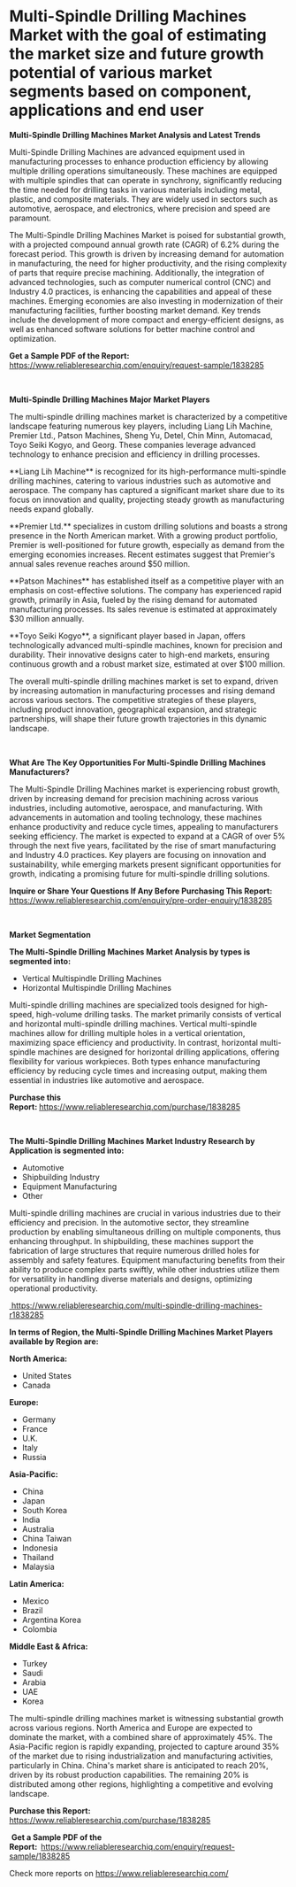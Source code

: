 <p><h1>Multi-Spindle Drilling Machines Market with the goal of estimating the market size and future growth potential of various market segments based on component, applications and end user</h1></p><p><strong>Multi-Spindle Drilling Machines Market Analysis and Latest Trends</strong></p>
<p><p>Multi-Spindle Drilling Machines are advanced equipment used in manufacturing processes to enhance production efficiency by allowing multiple drilling operations simultaneously. These machines are equipped with multiple spindles that can operate in synchrony, significantly reducing the time needed for drilling tasks in various materials including metal, plastic, and composite materials. They are widely used in sectors such as automotive, aerospace, and electronics, where precision and speed are paramount.</p><p>The Multi-Spindle Drilling Machines Market is poised for substantial growth, with a projected compound annual growth rate (CAGR) of 6.2% during the forecast period. This growth is driven by increasing demand for automation in manufacturing, the need for higher productivity, and the rising complexity of parts that require precise machining. Additionally, the integration of advanced technologies, such as computer numerical control (CNC) and Industry 4.0 practices, is enhancing the capabilities and appeal of these machines. Emerging economies are also investing in modernization of their manufacturing facilities, further boosting market demand. Key trends include the development of more compact and energy-efficient designs, as well as enhanced software solutions for better machine control and optimization.</p></p>
<p><strong>Get a Sample PDF of the Report:&nbsp;</strong> <a href="https://www.reliableresearchiq.com/enquiry/request-sample/1838285?utm_campaign=2326&utm_medium=2&utm_source=Github&utm_content=ia&utm_term=28022025&utm_id=multi-spindle-drilling-machines">https://www.reliableresearchiq.com/enquiry/request-sample/1838285</a></p>
<p>&nbsp;</p>
<p><strong>Multi-Spindle Drilling Machines Major Market Players</strong></p>
<p><p>The multi-spindle drilling machines market is characterized by a competitive landscape featuring numerous key players, including Liang Lih Machine, Premier Ltd., Patson Machines, Sheng Yu, Detel, Chin Minn, Automacad, Toyo Seiki Kogyo, and Georg. These companies leverage advanced technology to enhance precision and efficiency in drilling processes.</p><p>**Liang Lih Machine** is recognized for its high-performance multi-spindle drilling machines, catering to various industries such as automotive and aerospace. The company has captured a significant market share due to its focus on innovation and quality, projecting steady growth as manufacturing needs expand globally.</p><p>**Premier Ltd.** specializes in custom drilling solutions and boasts a strong presence in the North American market. With a growing product portfolio, Premier is well-positioned for future growth, especially as demand from the emerging economies increases. Recent estimates suggest that Premier's annual sales revenue reaches around $50 million.</p><p>**Patson Machines** has established itself as a competitive player with an emphasis on cost-effective solutions. The company has experienced rapid growth, primarily in Asia, fueled by the rising demand for automated manufacturing processes. Its sales revenue is estimated at approximately $30 million annually.</p><p>**Toyo Seiki Kogyo**, a significant player based in Japan, offers technologically advanced multi-spindle machines, known for precision and durability. Their innovative designs cater to high-end markets, ensuring continuous growth and a robust market size, estimated at over $100 million.</p><p>The overall multi-spindle drilling machines market is set to expand, driven by increasing automation in manufacturing processes and rising demand across various sectors. The competitive strategies of these players, including product innovation, geographical expansion, and strategic partnerships, will shape their future growth trajectories in this dynamic landscape.</p></p>
<p>&nbsp;</p>
<p><strong>What Are The Key Opportunities For Multi-Spindle Drilling Machines Manufacturers?</strong></p>
<p><p>The Multi-Spindle Drilling Machines market is experiencing robust growth, driven by increasing demand for precision machining across various industries, including automotive, aerospace, and manufacturing. With advancements in automation and tooling technology, these machines enhance productivity and reduce cycle times, appealing to manufacturers seeking efficiency. The market is expected to expand at a CAGR of over 5% through the next five years, facilitated by the rise of smart manufacturing and Industry 4.0 practices. Key players are focusing on innovation and sustainability, while emerging markets present significant opportunities for growth, indicating a promising future for multi-spindle drilling solutions.</p></p>
<p><strong>Inquire or Share Your Questions If Any Before Purchasing This Report:</strong> <a href="https://www.reliableresearchiq.com/enquiry/pre-order-enquiry/1838285?utm_campaign=2326&utm_medium=2&utm_source=Github&utm_content=ia&utm_term=28022025&utm_id=multi-spindle-drilling-machines">https://www.reliableresearchiq.com/enquiry/pre-order-enquiry/1838285</a></p>
<p>&nbsp;</p>
<p><strong>Market Segmentation</strong></p>
<p><strong>The Multi-Spindle Drilling Machines Market Analysis by types is segmented into:</strong></p>
<p><ul><li>Vertical Multispindle Drilling Machines</li><li>Horizontal Multispindle Drilling Machines</li></ul></p>
<p><p>Multi-spindle drilling machines are specialized tools designed for high-speed, high-volume drilling tasks. The market primarily consists of vertical and horizontal multi-spindle drilling machines. Vertical multi-spindle machines allow for drilling multiple holes in a vertical orientation, maximizing space efficiency and productivity. In contrast, horizontal multi-spindle machines are designed for horizontal drilling applications, offering flexibility for various workpieces. Both types enhance manufacturing efficiency by reducing cycle times and increasing output, making them essential in industries like automotive and aerospace.</p></p>
<p><strong>Purchase this Report:&nbsp;</strong><a href="https://www.reliableresearchiq.com/purchase/1838285?utm_campaign=2326&utm_medium=2&utm_source=Github&utm_content=ia&utm_term=28022025&utm_id=multi-spindle-drilling-machines">https://www.reliableresearchiq.com/purchase/1838285</a></p>
<p>&nbsp;</p>
<p><strong>The Multi-Spindle Drilling Machines Market Industry Research by Application is segmented into:</strong></p>
<p><ul><li>Automotive</li><li>Shipbuilding Industry</li><li>Equipment Manufacturing</li><li>Other</li></ul></p>
<p><p>Multi-spindle drilling machines are crucial in various industries due to their efficiency and precision. In the automotive sector, they streamline production by enabling simultaneous drilling on multiple components, thus enhancing throughput. In shipbuilding, these machines support the fabrication of large structures that require numerous drilled holes for assembly and safety features. Equipment manufacturing benefits from their ability to produce complex parts swiftly, while other industries utilize them for versatility in handling diverse materials and designs, optimizing operational productivity.</p></p>
<p><a href="https://www.reliableresearchiq.com/multi-spindle-drilling-machines-r1838285?utm_campaign=2326&utm_medium=2&utm_source=Github&utm_content=ia&utm_term=28022025&utm_id=multi-spindle-drilling-machines">&nbsp;https://www.reliableresearchiq.com/multi-spindle-drilling-machines-r1838285</a></p>
<p><strong>In terms of Region, the Multi-Spindle Drilling Machines Market Players available by Region are:</strong></p>
<p>
    <p> <strong> North America: </strong>
        <ul>
            <li>United States</li>
            <li>Canada</li>
        </ul>
        </p> 
    <p> <strong> Europe: </strong>
        <ul>
            <li>Germany</li>
            <li>France</li>
            <li>U.K.</li>
            <li>Italy</li>
            <li>Russia</li>
        </ul>
        </p> 
    <p> <strong> Asia-Pacific: </strong>
        <ul>
            <li>China</li>
            <li>Japan</li>
            <li>South Korea</li>
            <li>India</li>
            <li>Australia</li>
            <li>China Taiwan</li>
            <li>Indonesia</li>
            <li>Thailand</li>
            <li>Malaysia</li>
        </ul>
        </p> 
    <p> <strong> Latin America: </strong>
        <ul>
            <li>Mexico</li>
            <li>Brazil</li>
            <li>Argentina Korea</li>
            <li>Colombia</li>
        </ul>
        </p> 
    <p> <strong> Middle East & Africa: </strong>
        <ul>
            <li>Turkey</li>
            <li>Saudi</li>
            <li>Arabia</li>
            <li>UAE</li>
            <li>Korea</li>
        </ul>
    </p>
    </p>
<p><p>The multi-spindle drilling machines market is witnessing substantial growth across various regions. North America and Europe are expected to dominate the market, with a combined share of approximately 45%. The Asia-Pacific region is rapidly expanding, projected to capture around 35% of the market due to rising industrialization and manufacturing activities, particularly in China. China's market share is anticipated to reach 20%, driven by its robust production capabilities. The remaining 20% is distributed among other regions, highlighting a competitive and evolving landscape.</p></p>
<p><strong>Purchase this Report: </strong><a href="https://www.reliableresearchiq.com/purchase/1838285?utm_campaign=2326&utm_medium=2&utm_source=Github&utm_content=ia&utm_term=28022025&utm_id=multi-spindle-drilling-machines">https://www.reliableresearchiq.com/purchase/1838285</a></p>
<p>&nbsp;<strong>Get a Sample PDF of the Report:&nbsp;&nbsp;</strong><a href="https://www.reliableresearchiq.com/enquiry/request-sample/1838285?utm_campaign=2326&utm_medium=2&utm_source=Github&utm_content=ia&utm_term=28022025&utm_id=multi-spindle-drilling-machines">https://www.reliableresearchiq.com/enquiry/request-sample/1838285</a></p>
<p><strong></strong></p>
<p>Check more reports on <a href="https://www.reliableresearchiq.com/?utm_campaign=2326&utm_medium=2&utm_source=Github&utm_content=ia&utm_term=28022025&utm_id=multi-spindle-drilling-machines">https://www.reliableresearchiq.com/</a></p>